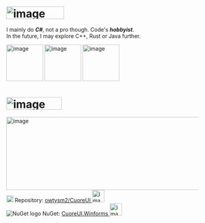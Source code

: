 # <img width="151" height="33" alt="image" src="https://github.com/user-attachments/assets/e4532331-22ff-4725-8e45-2256b60e5865" />

I mainly do ***C#***, not a pro though. Code's ***hobbyist***.<br>
In the future, I may explore C++, Rust or Java further.

<img width="96" height="96" alt="image" src="https://github.com/user-attachments/assets/bc33b02f-fd98-4dd4-ab87-03024ee01ffc" />
<img width="96" height="96" alt="image" src="https://github.com/user-attachments/assets/e58e9775-bb0d-47de-a522-28395cac148b" />
<img width="96" height="96" alt="image" src="https://github.com/user-attachments/assets/45e0d83d-dbe8-4b1f-a038-cfe538494e65" />

# <img width="145" height="33" alt="image" src="https://github.com/user-attachments/assets/4b89462b-fe6d-4887-936f-75202275ba96" />
[<img width="512" height="192" alt="image" src="https://github.com/user-attachments/assets/b7ffd216-1f40-4a1f-9b76-4def5255b7ff" />](https://github.com/owtysm2/CuoreUI)<br>
<img width="18" height="18" alt="image" src="https://github.com/user-attachments/assets/d6b32519-9c8e-4acf-8484-3f64396be213" />
Repository: [owtysm2/CuoreUI <img width="32" height="32" alt="image" src="https://github.com/user-attachments/assets/29c707b9-0fbd-4d00-a583-68f8acf03306" />](https://github.com/owtysm2/CuoreUI)<br>
![NuGet logo](https://i.imgur.com/6aPyVAg.png)
NuGet: [CuoreUI.Winforms <img width="32" height="32" alt="image" src="https://github.com/user-attachments/assets/29c707b9-0fbd-4d00-a583-68f8acf03306" />](https://www.nuget.org/packages/CuoreUI.Winforms/)
